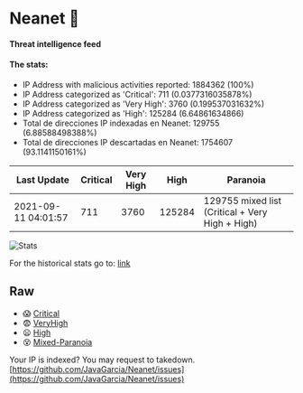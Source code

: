 # Neanet :hocho:
#### Threat intelligence feed
#### The stats:

- IP Address with malicious activities reported: 1884362 (100%)
- IP Address categorized as 'Critical':  711 (0.0377316035878%)
- IP Address categorized as 'Very High':  3760 (0.199537031632%)
- IP Address categorized as 'High':  125284 (6.64861634866)
- Total de direcciones IP indexadas en Neanet:  129755 (6.88588498388%)
- Total de direcciones IP descartadas en Neanet:  1754607 (93.1141150161%)

| Last Update | Critical | Very High | High | Paranoia |
| --- | --- | --- | --- | --- |
| 2021-09-11 04:01:57 | 711 | 3760 | 125284 | 129755 mixed list (Critical + Very High + High)|

![Stats](https://docs.google.com/spreadsheets/d/e/2PACX-1vSnaNMIXVabIpDJjufMlzH7poXnshF3mgd8Is1g9ytUEzVsP5my4Trn8f-xkoLLQ38xpL3HtmUexLo6/pubchart?oid=501124687&format=image)

For the historical stats go to: [link](/stats.csv)
## Raw
- :scream: [Critical](https://raw.githubusercontent.com/JavaGarcia/Neanet/master/blacklists/neanet_critical.txt)
- :fearful: [VeryHigh](https://raw.githubusercontent.com/JavaGarcia/Neanet/master/blacklists/neanet_veryHigh.txtt)
- :frowning: [High](https://raw.githubusercontent.com/JavaGarcia/Neanet/master/blacklists/neanet_high.txt)
- :dizzy_face: [Mixed-Paranoia](https://raw.githubusercontent.com/JavaGarcia/Neanet/master/blacklists/neanet_all.txt)


Your IP is indexed? You may request to takedown. [https://github.com/JavaGarcia/Neanet/issues](https://github.com/JavaGarcia/Neanet/issues)











































































































































































































































































































































































































































































































































































































































































































































































































































































































































































































































































































































































































































































































































































































































































































































































































































































































































































































































































































































































































































































































































































































































































































































































































































































































































































































































































































































































































































































































































































































































































































































































































































































































































































































































































































































































































































































































































































































































































































































































































































































































































































































































































































































































































































































































































































































































































































































































































































































































































































































































































































































































































































































































































































































































































































































































































































































































































































































































































































































































































































































































































































































































































































































































































































































































































































































































































































































































































































































































































































































































































































































































































































































































































































































































































































































































































































































































































































































































































































































































































































































































































































































































































































































































































































































































































































































































































































































































































































































